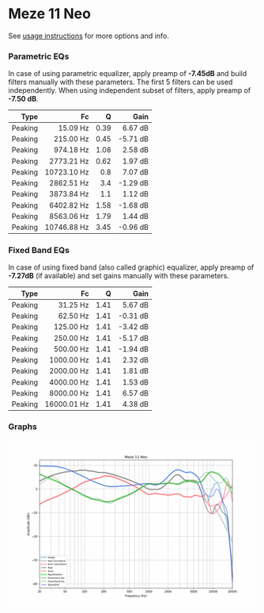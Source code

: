 # Meze 11 Neo
See [usage instructions](https://github.com/jaakkopasanen/AutoEq#usage) for more options and info.

### Parametric EQs
In case of using parametric equalizer, apply preamp of **-7.45dB** and build filters manually
with these parameters. The first 5 filters can be used independently.
When using independent subset of filters, apply preamp of **-7.50 dB**.

| Type    | Fc          |    Q | Gain     |
|--------:|------------:|-----:|---------:|
| Peaking | 15.09 Hz    | 0.39 | 6.67 dB  |
| Peaking | 215.00 Hz   | 0.45 | -5.71 dB |
| Peaking | 974.18 Hz   | 1.08 | 2.58 dB  |
| Peaking | 2773.21 Hz  | 0.62 | 1.97 dB  |
| Peaking | 10723.10 Hz | 0.8  | 7.07 dB  |
| Peaking | 2862.51 Hz  | 3.4  | -1.29 dB |
| Peaking | 3873.84 Hz  | 1.1  | 1.12 dB  |
| Peaking | 6402.82 Hz  | 1.58 | -1.68 dB |
| Peaking | 8563.06 Hz  | 1.79 | 1.44 dB  |
| Peaking | 10746.88 Hz | 3.45 | -0.96 dB |

### Fixed Band EQs
In case of using fixed band (also called graphic) equalizer, apply preamp of **-7.27dB**
(if available) and set gains manually with these parameters.

| Type    | Fc          |    Q | Gain     |
|--------:|------------:|-----:|---------:|
| Peaking | 31.25 Hz    | 1.41 | 5.67 dB  |
| Peaking | 62.50 Hz    | 1.41 | -0.31 dB |
| Peaking | 125.00 Hz   | 1.41 | -3.42 dB |
| Peaking | 250.00 Hz   | 1.41 | -5.17 dB |
| Peaking | 500.00 Hz   | 1.41 | -1.94 dB |
| Peaking | 1000.00 Hz  | 1.41 | 2.32 dB  |
| Peaking | 2000.00 Hz  | 1.41 | 1.81 dB  |
| Peaking | 4000.00 Hz  | 1.41 | 1.53 dB  |
| Peaking | 8000.00 Hz  | 1.41 | 6.57 dB  |
| Peaking | 16000.01 Hz | 1.41 | 4.38 dB  |

### Graphs
![](./Meze%2011%20Neo.png)